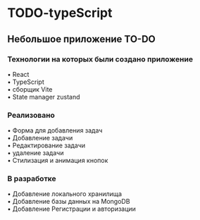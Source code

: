 # TODO-typeScript

<h2>Небольшое приложение TO-DO</h2>

<h3>Технологии на которых были создано приложение</h3> 
•	React
<br>
• TypeScript
<br>
• сборщик Vite
<br>
• State manager zustand

<h3>Реализовано</h3>
•	Форма для добавления задач
<br>
• Добавление задачи
<br>
• Редактирование задачи
<br>
• удаление задачи
<br>
• Стилизация и анимация кнопок

<h3>В разработке</h3>
• Добавление локального хранилища
<br>
• Добавление базы данных на MongoDB
<br>
• Добавление Регистрации и авторизации
